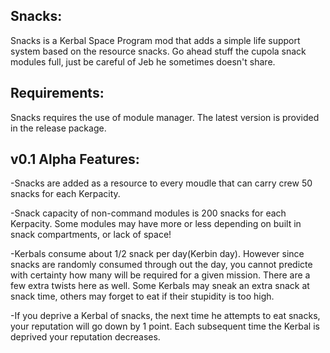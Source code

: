 Snacks:
--------------
Snacks is a Kerbal Space Program mod that adds a simple life support system based on the resource snacks.  Go ahead stuff the cupola snack modules full, just be careful of Jeb he sometimes doesn't share.

Requirements:
--------------
Snacks requires the use of module manager.  The latest version is provided in the release package.

v0.1 Alpha Features:
--------------
-Snacks are added as a resource to every moudle that can carry crew 50 snacks for each Kerpacity. 

-Snack capacity of non-command modules is 200 snacks for each Kerpacity. Some modules may have more or less depending on built in snack compartments, or lack of space!

-Kerbals consume about 1/2 snack per day(Kerbin day).  However since snacks are randomly consumed through out the day, you cannot predicte with certainty how many will be required for a given mission.   There are a few extra twists here as well. 
Some Kerbals may sneak an extra snack at snack time, others may forget to eat if their stupidity is too high.

-If you deprive a Kerbal of snacks, the next time he attempts to eat snacks, your reputation will go down by 1 point.  Each subsequent time the Kerbal is deprived your reputation decreases.
